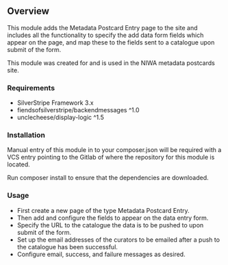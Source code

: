 ## Overview

This module adds the Metadata Postcard Entry page to the site and includes all the functionality to
specify the add data form fields which appear on the page, and map these to the fields sent to a catalogue
upon submit of the form.

This module was created for and is used in the NIWA metadata postcards site.

### Requirements

 * SilverStripe Framework 3.x
 * fiendsofsilverstripe/backendmessages ^1.0
 * unclecheese/display-logic ^1.5


### Installation

Manual entry of this module in to your composer.json will be required with a VCS entry
pointing to the Gitlab of where the repository for this module is located.

Run composer install to ensure that the dependencies are downloaded.

### Usage

* First create a new page of the type Metadata Postcard Entry.
* Then add and configure the fields to appear on the data entry form.
* Specify the URL to the catalogue the data is to be pushed to upon submit of the form.
* Set up the email addresses of the curators to be emailed after a push to the catalogue has been successful.
* Configure email, success, and failure messages as desired.
